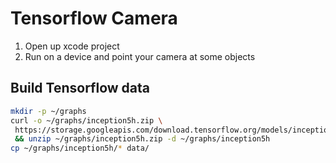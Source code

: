 # Tensorflow Camera

1. Open up xcode project
2. Run on a device and point your camera at some objects

## Build Tensorflow data

```bash
mkdir -p ~/graphs
curl -o ~/graphs/inception5h.zip \
 https://storage.googleapis.com/download.tensorflow.org/models/inception5h.zip \
 && unzip ~/graphs/inception5h.zip -d ~/graphs/inception5h
cp ~/graphs/inception5h/* data/
```
